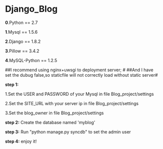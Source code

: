 # Django_Blog

__0__.Python == 2.7

__1__.Mysql == 1.5.6  

__2__.Django == 1.8.2  

__3__.Pillow == 3.4.2  

__4__.MySQL-Python == 1.2.5  



##I recommend using nginx+uwsgi to deployment server; #
##And I have set the dubug false,so staticfile will not correctly load without static server#


**step 1:**  

1.Set the USER and PASSWORD of your Mysql in file Blog_project/settings  
    
2.Set the SITE_URL with your server ip in file Blog_project/settings  
    
3.Set the blog_owner in file Blog_project/settings  
    



**step 2:**
Create the database named 'myblog'


**step 3:**
Run "python manage.py syncdb" to set the admin user


**step 4:**
enjoy it!



